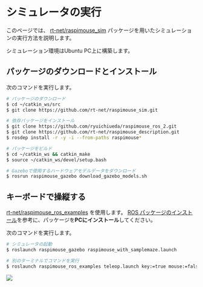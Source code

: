 # シミュレータの実行

このページでは、
[rt-net/raspimouse_sim](https://github.com/rt-net/raspimouse_sim)
パッケージを用いたシミュレーションの実行方法を説明します。

シミュレーション環境はUbuntu PC上に構築します。

## パッケージのダウンロードとインストール

次のコマンドを実行します。

```sh
# パッケージのダウンロード
$ cd ~/catkin_ws/src
$ git clone https://github.com/rt-net/raspimouse_sim.git

# 依存パッケージをインストール
$ git clone https://github.com/ryuichiueda/raspimouse_ros_2.git
$ git clone https://github.com/rt-net/raspimouse_description.git
$ rosdep install -r -y -i --from-paths raspimouse*

# パッケージをビルド
$ cd ~/catkin_ws && catkin_make
$ source ~/catkin_ws/devel/setup.bash

# Gazeboで使用するハードウェアモデルデータをダウンロード
$ rosrun raspimouse_gazebo download_gazebo_models.sh
```

## キーボードで操縦する

[rt-net/raspimouse_ros_examples](https://github.com/rt-net/raspimouse_ros_examples)
を使用します。
[ROS パッケージのインストール](./install.md)を参考に、パッケージを**PCにインストール**してください。

次のコマンドを実行します。

```sh
# シミュレータの起動
$ roslaunch raspimouse_gazebo raspimouse_with_samplemaze.launch

# 別のターミナルでコマンドを実行
$ roslaunch raspimouse_ros_examples teleop.launch key:=true mouse:=false
```


![](https://rt-net.github.io/images/raspberry-pi-mouse/raspimouse_sim_samplemaze_animation.gif)
